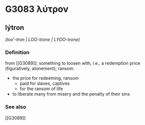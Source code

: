 # G3083 λύτρον

## lýtron

_(loo'-tron | LOO-trone | LYOO-trone)_

### Definition

from [[G3089]]; something to loosen with, i.e., a redemption price (figuratively, atonement); ransom.

- the price for redeeming, ransom
  - paid for slaves, captives
  - for the ransom of life
- to liberate many from misery and the penalty of their sins

### See also

[[G3089]]

